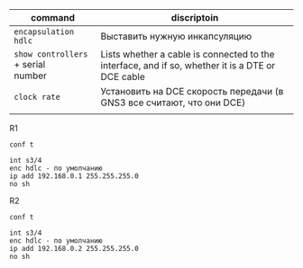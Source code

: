 
| command                               | discriptoin                                                                                      |
| ------------------------------------- | ------------------------------------------------------------------------------------------------ |
| `encapsulation hdlc`                  | Выставить нужную инкапсуляцию                                                                    |
| `show controllers` + serial<br>number | Lists whether a cable is connected to the interface, and if so, whether it is a DTE or DCE cable |
| `clock rate`                          | Установить на DCE скорость передачи (в GNS3 все считают, что они DCE)                            |
|                                       |                                                                                                  |
R1
```
conf t

int s3/4
enc hdlc - по умолчанию
ip add 192.168.0.1 255.255.255.0
no sh
```

R2
```
conf t

int s3/4
enc hdlc - по умолчанию
ip add 192.168.0.2 255.255.255.0
no sh
```